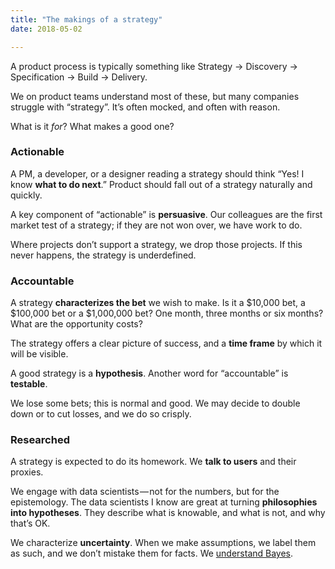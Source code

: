 ```yaml
---
title: "The makings of a strategy"
date: 2018-05-02

---
```


A product process is typically something like Strategy → Discovery → Specification → Build → Delivery.

We on product teams understand most of these, but many companies struggle with “strategy”. It’s often mocked, and often with reason.

What is it _for_? What makes a good one?

### Actionable

A PM, a developer, or a designer reading a strategy should think “Yes! I know **what to do next**.” Product should fall out of a strategy naturally and quickly.

A key component of “actionable” is **persuasive**. Our colleagues are the first market test of a strategy; if they are not won over, we have work to do.

Where projects don’t support a strategy, we drop those projects. If this never happens, the strategy is underdefined.

### Accountable

A strategy **characterizes the bet** we wish to make. Is it a $10,000 bet, a $100,000 bet or a $1,000,000 bet? One month, three months or six months? What are the opportunity costs?

The strategy offers a clear picture of success, and a **time frame** by which it will be visible.

A good strategy is a **hypothesis**. Another word for “accountable” is **testable**.

We lose some bets; this is normal and good. We may decide to double down or to cut losses, and we do so crisply.

### Researched

A strategy is expected to do its homework. We **talk to users** and their proxies.

We engage with data scientists — not for the numbers, but for the epistemology. The data scientists I know are great at turning **philosophies into hypotheses**. They describe what is knowable, and what is not, and why that’s OK.

We characterize **uncertainty**. When we make assumptions, we label them as such, and we don’t mistake them for facts. We [understand Bayes](https://en.wikipedia.org/wiki/Bayesian_inference).
